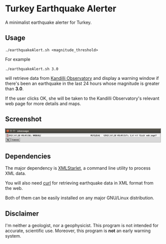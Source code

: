 # Turkey Earthquake Alerter

A minimalist earthquake alerter for Turkey.

## Usage

    ./earthquakeAlert.sh <magnitude_threshold>
    
For example

    ./earthquakeAlert.sh 3.0
    
will retrieve data
from [Kandilli Observatory](http://www.koeri.boun.edu.tr/eew/index.htm) and
display a warning window if there's been an earthquake in the last 24 hours
whose magnitude is greater than **3.0**.

If the user clicks OK, she will be taken to the Kandilli Observatory's relevant
web page for more details and maps.

## Screenshot

![Screenshot](./img/screenshot01.png "Screenshot")


## Dependencies

The major dependency is [XMLStarlet](http://xmlstar.sourceforge.net/), a command
line utility to process XML data.

You will also need [curl](https://curl.haxx.se/) for retrieving earthquake data
in XML format from the web.

Both of them can be easily installed on any major GNU/Linux distribution.

## Disclaimer

I'm neither a geologist, nor a geophysicist. This program is not intended for
accurate, scientific use. Moreover, this program is **not** an early warning
system.

